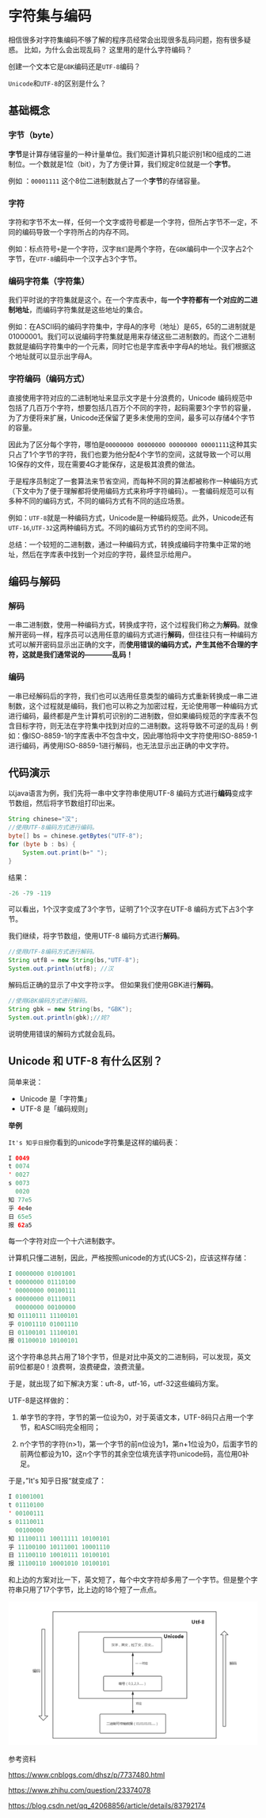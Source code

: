 # 字符集与编码

相信很多对字符集编码不够了解的程序员经常会出现很多乱码问题，抱有很多疑惑。
比如，为什么会出现乱码？
这里用的是什么字符编码？

创建一个文本它是`GBK`编码还是`UTF-8`编码？

`Unicode`和`UTF-8`的区别是什么？

## 基础概念

### 字节（byte）

**字节**是计算存储容量的一种计量单位。我们知道计算机只能识别1和0组成的二进制位。一个数就是1位（bit），为了方便计算，我们规定8位就是一个**字节**。

例如 ：`00001111` 这个8位二进制数就占了一个**字节**的存储容量。

### 字符

字符和字节不太一样，任何一个文字或符号都是一个字符，但所占字节不一定，不同的编码导致一个字符所占的内存不同。

例如：标点符号`+`是一个字符，汉字`我们`是两个字符，在`GBK`编码中一个汉字占2个字节，在`UTF-8`编码中一个汉字占3个字节。

### 编码字符集（字符集）

我们平时说的字符集就是这个。在一个字库表中，每**一个字符都有一个对应的二进制地址**，而编码字符集就是这些地址的集合。

例如：在ASCII码的编码字符集中，字母A的序号（地址）是65，65的二进制就是01000001。我们可以说编码字符集就是用来存储这些二进制数的。而这个二进制数就是编码字符集中的一个元素，同时它也是字库表中字母A的地址。我们根据这个地址就可以显示出字母A。



### 字符编码（编码方式）

直接使用字符对应的二进制地址来显示文字是十分浪费的，Unicode 编码规范中包括了几百万个字符，想要包括几百万个不同的字符，起码需要3个字节的容量，为了方便将来扩展，Unicode还保留了更多未使用的空间，最多可以存储4个字节的容量。

因此为了区分每个字符，哪怕是`00000000 00000000 00000000 00001111`这种其实只占了1个字节的字符，我们也要为他分配4个字节的空间，这就导致一个可以用1G保存的文件，现在需要4G才能保存，这是极其浪费的做法。

于是程序员制定了一套算法来节省空间，而每种不同的算法都被称作一种编码方式（下文中为了便于理解都将使用编码方式来称呼字符编码）。一套编码规范可以有多种不同的编码方式，不同的编码方式有不同的适应场景。

例如：`UTF-8`就是一种编码方式，Unicode是一种编码规范。此外，Unicode还有`UTF-16`,`UTF-32`这两种编码方式。不同的编码方式节约的空间不同。

总结：一个较短的二进制数，通过一种编码方式，转换成编码字符集中正常的地址，然后在字库表中找到一个对应的字符，最终显示给用户。

## 编码与解码

### 解码

一串二进制数，使用一种编码方式，转换成字符，这个过程我们称之为**解码**。就像解开密码一样，程序员可以选用任意的编码方式进行**解码**，但往往只有一种编码方式可以解开密码显示出正确的文字，而**使用错误的编码方式，产生其他不合理的字符，这就是我们通常说的————乱码！**

### 编码

一串已经解码后的字符，我们也可以选用任意类型的编码方式重新转换成一串二进制数，这个过程就是编码，我们也可以称之为加密过程，无论使用哪一种编码方式进行编码，最终都是产生计算机可识别的二进制数，但如果编码规范的字库表不包含目标字符，则无法在字符集中找到对应的二进制数。这将导致不可逆的乱码！例如：像ISO-8859-1的字库表中不包含中文，因此哪怕将中文字符使用ISO-8859-1进行编码，再使用ISO-8859-1进行解码，也无法显示出正确的中文字符。

## 代码演示

以java语言为例，我们先将一串中文字符串使用UTF-8 编码方式进行**编码**变成字节数组，然后将字节数组打印出来。

```java
String chinese="汉";
//使用UTF-8编码方式进行编码。
byte[] bs = chinese.getBytes("UTF-8");
for (byte b : bs) {
	System.out.print(b+" ");
}
```



结果：

```java
-26 -79 -119
```

可以看出，1个汉字变成了3个字节，证明了1个汉字在UTF-8 编码方式下占3个字节。

我们继续，将字节数组，使用UTF-8 编码方式进行**解码**。

```java
//使用UTF-8编码方式进行解码。
String utf8 = new String(bs,"UTF-8");
System.out.println(utf8); //汉
```



解码后正确的显示了中文字符`汉`字。
但如果我们使用GBK进行**解码**。

```java
//使用GBK编码方式进行解码。
String gbk = new String(bs, "GBK");
System.out.println(gbk);//姹?
```

说明使用错误的解码方式就会乱码。



## Unicode 和 UTF-8 有什么区别？

简单来说：

- Unicode 是「字符集」
- UTF-8 是「编码规则」



**举例**

`It's 知乎日报`你看到的unicode字符集是这样的编码表：

```java
I 0049
t 0074
' 0027
s 0073
  0020
知 77e5
乎 4e4e
日 65e5
报 62a5
```

每一个字符对应一个十六进制数字。

计算机只懂二进制，因此，严格按照unicode的方式(UCS-2)，应该这样存储：

```java
I 00000000 01001001
t 00000000 01110100
' 00000000 00100111
s 00000000 01110011
  00000000 00100000
知 01110111 11100101
乎 01001110 01001110
日 01100101 11100101
报 01100010 10100101
```

这个字符串总共占用了18个字节，但是对比中英文的二进制码，可以发现，英文前9位都是0！浪费啊，浪费硬盘，浪费流量。

于是，就出现了如下解决方案：uft-8，utf-16，utf-32这些编码方案。

UTF-8是这样做的：

1. 单字节的字符，字节的第一位设为0，对于英语文本，UTF-8码只占用一个字节，和ASCII码完全相同；

2. n个字节的字符(n>1)，第一个字节的前n位设为1，第n+1位设为0，后面字节的前两位都设为10，这n个字节的其余空位填充该字符unicode码，高位用0补足。

于是，”It's 知乎日报“就变成了：

```java
I 01001001
t 01110100
' 00100111
s 01110011
  00100000
知 11100111 10011111 10100101
乎 11100100 10111001 10001110
日 11100110 10010111 10100101
报 11100110 10001010 10100101

```

和上边的方案对比一下，英文短了，每个中文字符却多用了一个字节。但是整个字符串只用了17个字节，比上边的18个短了一点点。

![img](assets/689802-0c26f194d6dbc917.png)

参考资料

<https://www.cnblogs.com/dhsz/p/7737480.html>

<https://www.zhihu.com/question/23374078>

<https://blog.csdn.net/qq_42068856/article/details/83792174>

